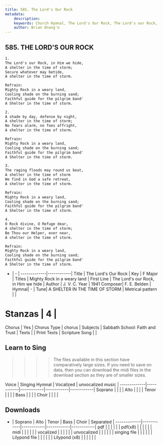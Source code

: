 ```yaml
---
title: 585. The Lord's Our Rock
metadata:
    description: 
    keywords: Church Hymnal, The Lord's Our Rock, The Lord's our Rock, in Him we hide , Mighty Rock in a weary land
    author: Brian Onang'o
---
```



## 585. THE LORD'S OUR ROCK

```txt
1.
The Lord's our Rock, in Him we hide, 
A shelter in the time of storm; 
Secure whatever may betide, 
A shelter in the time of storm. 

Refrain:
Mighty Rock in a weary land, 
Cooling shade on the burning sand; 
Faithful guide for the pilgrim band' 
A Shelter in the time of storm. 

2.
A shade by day, defense by night, 
A shelter in the time of storm; 
No fears alarm, no foes affright, 
A shelter in the time of storm. 

Refrain:
Mighty Rock in a weary land, 
Cooling shade on the burning sand; 
Faithful guide for the pilgrim band' 
A Shelter in the time of storm. 

3.
The raging floods may round us beat, 
A shelter in the time of storm 
We find in God a safe retreat, 
A shelter in the time of storm. 

Refrain:
Mighty Rock in a weary land, 
Cooling shade on the burning sand; 
Faithful guide for the pilgrim band' 
A Shelter in the time of storm. 

4.
O Rock divine, O Refuge dear, 
A shelter in the time of storm; 
Be Thou our Helper, ever near, 
A shelter in the time of storm.

Refrain:
Mighty Rock in a weary land, 
Cooling shade on the burning sand; 
Faithful guide for the pilgrim band' 
A Shelter in the time of storm. 

```

- |   -  |
-------------|------------|
Title | The Lord's Our Rock |
Key | F Major |
Titles | Mighty Rock in a weary land |
First Line | The Lord's our Rock, in Him we hide  |
Author | J. V. C. 
Year | 1941
Composer| F. E. Belden |
Hymnal|  - |
Tune| A SHELTER IN THE TIME OF STORM |
Metrical pattern | |
# Stanzas | 4 |
Chorus | Yes |
Chorus Type | chorus |
Subjects | Sabbath School: Faith and Trust |
Texts |  |
Print Texts | 
Scripture Song |  |
  
## Learn to Sing

>>>> The files available in this section have comparatively large sizes. If you need to save on data, then you can download the midi files in the download section as they are of smaller sizes.

Voice |  Singing Hymnal | Vocalized | unvocalized music |
-------------|------------|------------|------------|------------|
Soprano | | | |
Alto | | | |
Tenor | | | |
Bass | | | |
Choir | | | |

## Downloads

- |  Soprano | Alto | Tenor | Bass | Choir | Separated |
-------------|------------|------------|------------|------------|
pdf | | | | | |
pdf(x8) | | | | | |
midi | | | | | |
vocalized | | | | | |
unvocalized | | | | | |
singing file | | | | | |
Lilypond file | | | | | |
Lilypond (x8) | | | | | |
  